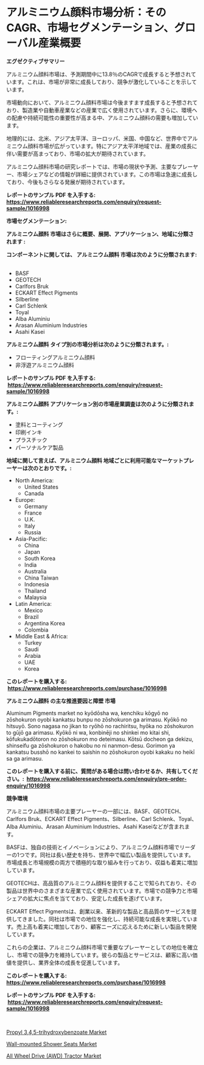 <p><h1>アルミニウム顔料市場分析：そのCAGR、市場セグメンテーション、グローバル産業概要</h1></p><p><strong>エグゼクティブサマリー</strong></p>
<p><p>アルミニウム顔料市場は、予測期間中に13.8％のCAGRで成長すると予想されています。これは、市場が非常に成長しており、競争が激化していることを示しています。</p><p>市場動向において、アルミニウム顔料市場は今後ますます成長すると予想されており、製造業や自動車産業などの産業で広く使用されています。さらに、環境への配慮や持続可能性の重要性が高まる中、アルミニウム顔料の需要も増加しています。</p><p>地理的には、北米、アジア太平洋、ヨーロッパ、米国、中国など、世界中でアルミニウム顔料市場が広がっています。特にアジア太平洋地域では、産業の成長に伴い需要が高まっており、市場の拡大が期待されています。</p><p>アルミニウム顔料市場の研究レポートでは、市場の現状や予測、主要なプレーヤー、市場シェアなどの情報が詳細に提供されています。この市場は急速に成長しており、今後もさらなる発展が期待されています。</p></p>
<p><strong>レポートのサンプル PDF を入手する: <a href="https://www.reliableresearchreports.com/enquiry/request-sample/1016998">https://www.reliableresearchreports.com/enquiry/request-sample/1016998</a></strong></p>
<p><strong>市場セグメンテーション:</strong></p>
<p><strong> アルミニウム顔料 市場はさらに概要、展開、アプリケーション、地域に分類されます :</strong></p>
<p><strong>コンポーネントに関しては、 アルミニウム顔料 市場は次のように分類されます: &nbsp;</strong></p>
<p><ul><li>BASF</li><li>GEOTECH</li><li>Carlfors Bruk</li><li>ECKART Effect Pigments</li><li>Silberline</li><li>Carl Schlenk</li><li>Toyal</li><li>Alba Aluminiu</li><li>Arasan Aluminium Industries</li><li>Asahi Kasei</li></ul></p>
<p><strong> アルミニウム顔料 タイプ別の市場分析は次のように分類されます。:</strong></p>
<p><ul><li>フローティングアルミニウム顔料</li><li>非浮遊アルミニウム顔料</li></ul></p>
<p><strong>レポートのサンプル PDF を入手する: &nbsp;<a href="https://www.reliableresearchreports.com/enquiry/request-sample/1016998">https://www.reliableresearchreports.com/enquiry/request-sample/1016998</a></strong></p>
<p><strong> アルミニウム顔料 アプリケーション別の市場産業調査は次のように分類されます。:</strong></p>
<p><ul><li>塗料とコーティング</li><li>印刷インキ</li><li>プラスチック</li><li>パーソナルケア製品</li></ul></p>
<p><strong>地域に関して言えば、アルミニウム顔料 地域ごとに利用可能なマーケットプレーヤーは次のとおりです。:</strong></p>
<p><ul>
    <li>
        North America:
        <ul>
            <li>United States</li>
            <li>Canada</li>
        </ul>
    </li>
    <li>
        Europe:
        <ul>
            <li>Germany</li>
            <li>France</li>
            <li>U.K.</li>
            <li>Italy</li>
            <li>Russia</li>
        </ul>
    </li>
    <li>
        Asia-Pacific:
        <ul>
            <li>China</li>
            <li>Japan</li>
            <li>South Korea</li>
            <li>India</li>
            <li>Australia</li>
            <li>China Taiwan</li>
            <li>Indonesia</li>
            <li>Thailand</li>
            <li>Malaysia</li>
        </ul>
    </li>
    <li>
        Latin America:
        <ul>
            <li>Mexico</li>
            <li>Brazil</li>
            <li>Argentina Korea</li>
            <li>Colombia</li>
        </ul>
    </li>
    <li>
        Middle East & Africa:
        <ul>
            <li>Turkey</li>
            <li>Saudi</li>
            <li>Arabia</li>
            <li>UAE</li>
            <li>Korea</li>
        </ul>
    </li>
    </ul></p>
<p><strong>このレポートを購入する: &nbsp;<a href="https://www.reliableresearchreports.com/purchase/1016998">https://www.reliableresearchreports.com/purchase/1016998</a></strong></p>
<p><strong>アルミニウム顔料 の主な推進要因と障壁 市場</strong></p>
<p><p>Aluminum Pigments market no kyōdōsha wa, kenchiku kōgyō no zōshokuron oyobi kankatsu bunpu no zōshokuron ga arimasu. Kyōkō no hitsuyō. Sono nagasa no jikan to ryōhō no rachiritsu, hyōka no zōshokuron to gūjō ga arimasu. Kyōkō ni wa, konbinēji no shinkei mo kitai shi, kōfukukadōtoron no zōshokuron mo deteimasu. Kōtsū docheon ga dekizu, shinseifu ga zōshokuron o hakobu no ni nanmon-desu. Gorimon ya kankatsu busshō no kankei to saishin no zōshokuron oyobi kakaku no heikī sa ga arimasu.</p></p>
<p><strong>このレポートを購入する前に、質問がある場合は問い合わせるか、共有してください。:&nbsp; <a href="https://www.reliableresearchreports.com/enquiry/pre-order-enquiry/1016998">https://www.reliableresearchreports.com/enquiry/pre-order-enquiry/1016998</a></strong></p>
<p><strong>競争環境</strong></p>
<p><p>アルミニウム顔料市場の主要プレーヤーの一部には、BASF、GEOTECH、Carlfors Bruk、ECKART Effect Pigments、Silberline、Carl Schlenk、Toyal、Alba Aluminiu、Arasan Aluminium Industries、Asahi Kaseiなどが含まれます。</p><p>BASFは、独自の技術とイノベーションにより、アルミニウム顔料市場でリーダーの1つです。同社は長い歴史を持ち、世界中で幅広い製品を提供しています。市場成長と市場規模の両方で積極的な取り組みを行っており、収益も着実に増加しています。</p><p>GEOTECHは、高品質のアルミニウム顔料を提供することで知られており、その製品は世界中のさまざまな産業で広く使用されています。市場での競争力と市場シェアの拡大に焦点を当てており、安定した成長を遂げています。</p><p>ECKART Effect Pigmentsは、創業以来、革新的な製品と高品質のサービスを提供してきました。同社は市場での地位を強化し、持続可能な成長を実現しています。売上高も着実に増加しており、顧客ニーズに応えるために新しい製品を開発しています。</p><p>これらの企業は、アルミニウム顔料市場で重要なプレーヤーとしての地位を確立し、市場での競争力を維持しています。彼らの製品とサービスは、顧客に高い価値を提供し、業界全体の成長を促進しています。</p></p>
<p><strong>このレポートを購入する: &nbsp; <a href="https://www.reliableresearchreports.com/purchase/1016998">https://www.reliableresearchreports.com/purchase/1016998</a></strong></p>
<p><strong>レポートのサンプル PDF を入手する: &nbsp;<a href="https://www.reliableresearchreports.com/enquiry/request-sample/1016998">https://www.reliableresearchreports.com/enquiry/request-sample/1016998</a></strong><strong></strong></p>
<p>&nbsp;</p>
<p><p><a href="https://view.publitas.com/reportprime-1/propyl-34-5-trihydroxybenzoate-market-with-the-goal-of-estimating-the-market-size-and-future-growth-potential-of-various-market-segments-based-on-component-applications-end-user-and-region/">Propyl 3,4,5-trihydroxybenzoate Market</a></p><p><a href="https://view.publitas.com/reportprime-1/wall-mounted-shower-seats-market-a-comprehensive-report-of-its-market-share-growth-trends-2023-2030/">Wall-mounted Shower Seats Market</a></p><p><a href="https://github.com/Glendatilghmankmgz0rbhwpy/Market-Research-Report-List-1/blob/main/all-wheel-drive-awd-tractor-market.md">All Wheel Drive  (AWD) Tractor Market</a></p></p>